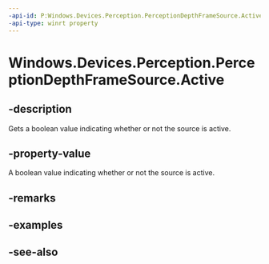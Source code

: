 ```yaml
---
-api-id: P:Windows.Devices.Perception.PerceptionDepthFrameSource.Active
-api-type: winrt property
---
```


<!-- Property syntax
public bool Active { get; }
-->

# Windows.Devices.Perception.PerceptionDepthFrameSource.Active

## -description
Gets a boolean value indicating whether or not the source is active.

## -property-value
A boolean value indicating whether or not the source is active.

## -remarks

## -examples

## -see-also
